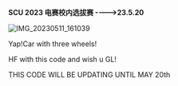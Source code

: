 **SCU 2023 电赛校内选拔赛  ---->23.5.20**

![IMG_20230511_161039](D:\A_moluo_document\SCU_SMARTCAR\EEdesign\docforREADME\ourCAR.jpg)

Yap!Car with three wheels!

HF with this code and wish u GL!



THIS CODE WILL BE UPDATING UNTIL MAY 20th